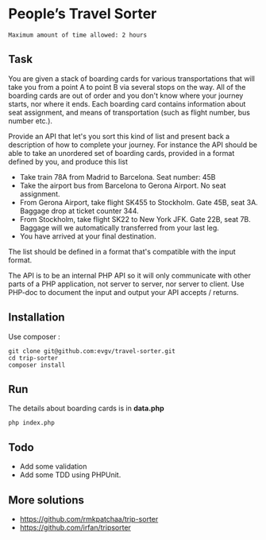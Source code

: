 # People’s Travel Sorter 

```
Maximum amount of time allowed: 2 hours
```

## Task

You are given a stack of boarding cards for various transportations that will take you from a point A to
point B via several stops on the way. All of the boarding cards are out of order and you don't know where
your journey starts, nor where it ends. Each boarding card contains information about seat assignment,
and means of transportation (such as flight number, bus number etc.).

Provide an API that let's you sort this kind of list and present back a description of how to complete your
journey. For instance the API should be able to take an unordered set of boarding cards, provided in a
format defined by you, and produce this list

- Take train 78A from Madrid to Barcelona. Seat number: 45B
- Take the airport bus from Barcelona to Gerona Airport. No seat assignment.
- From Gerona Airport, take flight SK455 to Stockholm. Gate 45B, seat 3A. Baggage drop at ticket counter 344.
- From Stockholm, take flight SK22 to New York JFK. Gate 22B, seat 7B. Baggage will we automatically
transferred from your last leg.
- You have arrived at your final destination.


The list should be defined in a format that's compatible with the input format.

The API is to be an internal PHP API so it will only communicate with other parts of a PHP application, not
server to server, nor server to client. Use PHP-doc to document the input and output your API accepts /
returns.


## Installation
Use composer :

```shell
git clone git@github.com:evgv/travel-sorter.git
cd trip-sorter
composer install
```

## Run
The details about boarding cards is in <b>data.php</b>

```shell
php index.php
```

## Todo
 - Add some validation
 - Add some TDD using PHPUnit.

## More solutions
 - https://github.com/rmkpatchaa/trip-sorter
 - https://github.com/irfan/tripsorter

